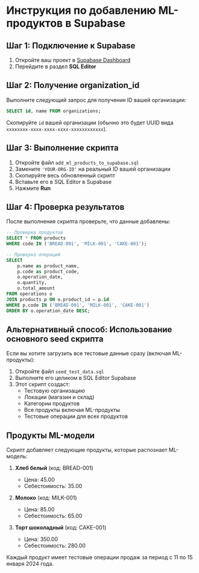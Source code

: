 # Инструкция по добавлению ML-продуктов в Supabase

## Шаг 1: Подключение к Supabase

1. Откройте ваш проект в [Supabase Dashboard](https://app.supabase.com)
2. Перейдите в раздел **SQL Editor**

## Шаг 2: Получение organization_id

Выполните следующий запрос для получения ID вашей организации:

```sql
SELECT id, name FROM organizations;
```

Скопируйте `id` вашей организации (обычно это будет UUID вида `xxxxxxxx-xxxx-xxxx-xxxx-xxxxxxxxxxxx`).

## Шаг 3: Выполнение скрипта

1. Откройте файл `add_ml_products_to_supabase.sql`
2. Замените `'YOUR-ORG-ID'` на реальный ID вашей организации
3. Скопируйте весь обновленный скрипт
4. Вставьте его в SQL Editor в Supabase
5. Нажмите **Run**

## Шаг 4: Проверка результатов

После выполнения скрипта проверьте, что данные добавлены:

```sql
-- Проверка продуктов
SELECT * FROM products 
WHERE code IN ('BREAD-001', 'MILK-001', 'CAKE-001');

-- Проверка операций
SELECT 
    p.name as product_name,
    p.code as product_code,
    o.operation_date,
    o.quantity,
    o.total_amount
FROM operations o
JOIN products p ON o.product_id = p.id
WHERE p.code IN ('BREAD-001', 'MILK-001', 'CAKE-001')
ORDER BY o.operation_date DESC;
```

## Альтернативный способ: Использование основного seed скрипта

Если вы хотите загрузить все тестовые данные сразу (включая ML-продукты):

1. Откройте файл `seed_test_data.sql`
2. Выполните его целиком в SQL Editor Supabase
3. Этот скрипт создаст:
   - Тестовую организацию
   - Локации (магазин и склад)
   - Категории продуктов
   - Все продукты включая ML-продукты
   - Тестовые операции для всех продуктов

## Продукты ML-модели

Скрипт добавляет следующие продукты, которые распознает ML-модель:

1. **Хлеб белый** (код: BREAD-001)
   - Цена: 45.00
   - Себестоимость: 35.00

2. **Молоко** (код: MILK-001)
   - Цена: 85.00
   - Себестоимость: 65.00

3. **Торт шоколадный** (код: CAKE-001)
   - Цена: 350.00
   - Себестоимость: 280.00

Каждый продукт имеет тестовые операции продаж за период с 11 по 15 января 2024 года.
